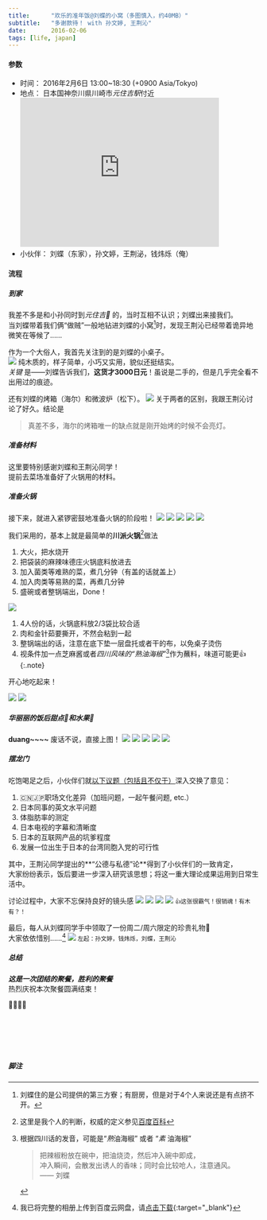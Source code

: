 ```yaml
---
title:      "欢乐的准年饭@刘蝶的小窝（多图慎入，约40MB）"
subtitle:   "多谢款待！ with 孙文婷, 王荆沁"
date:       2016-02-06
tags: [life, japan]
---
```


#### 参数
* 时间： 2016年2月6日 13:00~18:30 (+0900 Asia/Tokyo)
* 地点： 日本国神奈川県川崎市*元住吉駅*付近
	<iframe src="https://www.google.com/maps/embed?pb=!1m18!1m12!1m3!1d3245.572798438339!2d139.65250527425516!3d35.564251460093615!2m3!1f0!2f0!3f0!3m2!1i1024!2i768!4f13.1!3m3!1m2!1s0x60185f8115c0f6ab%3A0xb9ba231f5765435c!2z5YWD5L2P5ZCJ6aeF!5e0!3m2!1sja!2sjp!4v1454759285793" width="400" height="300" frameborder="0" style="border:0" allowfullscreen></iframe>
* 小伙伴： 刘蝶（东家），孙文婷，王荆泌，钱炜烁（俺）

#### 流程

##### 到家
我差不多是和小孙同时到*元住吉:station:* 的，当时互相不认识；刘蝶出来接我们。  
当刘蝶带着我们俩“做贼”一般地钻进刘蝶的小窝[^liu-home]时，发现王荆沁已经带着诡异地微笑在等候了……

作为一个大俗人，我首先关注到的是刘蝶的小桌子。  
![](/img/in-post/spring-liu/IMGP0211.JPG)
纯木质的，样子简单，小巧又实用，貌似还挺结实。  
*关键* 是——刘蝶告诉我们，**这货才3000日元**！虽说是二手的，但是几乎完全看不出用过的痕迹。

还有刘蝶的烤箱（海尔）和微波炉（松下）。
![](/img/in-post/spring-liu/IMGP0212.png)
关于两者的区别，我跟王荆沁讨论了好久。结论是

> 真差不多，海尔的烤箱唯一的缺点就是刚开始烤的时候不会亮灯。

##### 准备材料
这里要特别感谢刘蝶和王荆沁同学！  
提前去菜场准备好了火锅用的材料。

##### 准备火锅
接下来，就进入紧锣密鼓地准备火锅的阶段啦！
![](/img/in-post/spring-liu/IMGP0213.JPG)
![](/img/in-post/spring-liu/IMGP0215.JPG)
![](/img/in-post/spring-liu/IMGP0216.JPG)
![](/img/in-post/spring-liu/IMGP0217.JPG)
![](/img/in-post/spring-liu/IMGP0220.JPG)

我们采用的，基本上就是最简单的**川派火锅**[^sichuan-hotpot]做法  

1. 大火，把水烧开
2. 把袋装的麻辣味德庄火锅底料放进去
3. 加入菌类等难熟的菜，煮几分钟（有盖的话就盖上）
4. 加入肉类等易熟的菜，再煮几分钟
5. 盛碗或者整锅端出，Done！

![](/img/in-post/spring-liu/IMGP0221.JPG)

1. 4人份的话，火锅底料放2/3袋比较合适
2. 肉和金针茹要撕开，不然会粘到一起
3. 整锅端出的话，注意在底下垫一层盘托或者干的布，以免桌子烫伤
4. 视条件加一点芝麻酱或者*四川风味的“熟油海椒”*[^shuyou-haijiao]作为蘸料，味道可能更:+1:
{:.note}

开心地吃起来！

![](/img/in-post/spring-liu/IMGP0222.JPG)
![](/img/in-post/spring-liu/IMGP0223.JPG)

##### 华丽丽的饭后甜点:shaved_ice:和水果:strawberry:
**duang~~~~** 废话不说，直接上图！
![](/img/in-post/spring-liu/IMGP0223.JPG)
![](/img/in-post/spring-liu/IMGP0224.JPG)
![](/img/in-post/spring-liu/IMGP0225.JPG)
![](/img/in-post/spring-liu/IMGP0229.JPG)
![](/img/in-post/spring-liu/IMGP0230.JPG)

##### 摆龙门
吃饱喝足之后，小伙伴们就<u>以下议题（包括且不仅于）</u>深入交换了意见：

1. :cn::jp:职场文化差异（加班问题，一起午餐问题, etc.）
2. 日本同事的英文水平问题
3. 体脂肪率的测定
4. 日本电视的字幕和清晰度
5. 日本的互联网产品的坑爹程度
6. 发展一位出生于日本的台湾同胞入党的可行性

其中，王荆沁同学提出的**“公德与私德”论**得到了小伙伴们的一致肯定，  
大家纷纷表示，饭后要进一步深入研究该思想；将这一重大理论成果运用到日常生活中。

讨论过程中，大家不忘保持良好的镜头感
![](/img/in-post/spring-liu/IMGP0226.JPG)
![](/img/in-post/spring-liu/IMGP0227.JPG)
![](/img/in-post/spring-liu/IMGP0228.JPG)
![](/img/in-post/spring-liu/IMGP0232.JPG)
<small class="img-hint">:thumbsup:这张很霸气！很销魂！有木有？！</small>

最后，每人从刘蝶同学手中领取了一份周二/周六限定的珍贵礼物:gift:  
大家依依惜别……[^album]
![](/img/in-post/spring-liu/IMGP0233.JPG)
<small class="img-hint">左起：孙文婷，钱炜烁，刘蝶，王荆沁</small>

##### 总结
***这是一次团结的聚餐，胜利的聚餐***  
热烈庆祝本次聚餐圆满结束！

:clap::clap::clap::clap:

<div style="height:5em;"></div>

##### 脚注

[^shuyou-haijiao]: 根据四川话的发音，可能是“*熟*油海椒” 或者 “*素* 油海椒”

	> 把辣椒粉放在碗中，把油烧烫，然后冲入碗中即成，  
	> 冲入瞬间，会散发出诱人的香味；同时会比较呛人，注意通风。  
	> —— 刘蝶

[^sichuan-hotpot]: 这里是我个人的判断，权威的定义参见[百度百科](http://baike.baidu.com/view/357824.htm)
[^liu-home]: 刘蝶住的是公司提供的第三方寮；有厨房，但是对于4个人来说还是有点挤不开。
[^album]: 我已将完整的相册上传到百度云网盘，请[点击下载](http://pan.baidu.com/s/1c1qe2Us){:target="_blank"}
